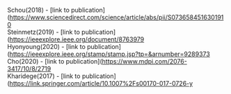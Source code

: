 Schou(2018) - [link to publication](https://www.sciencedirect.com/science/article/abs/pii/S0736584516301910<br />
Steinmetz(2019) - [link to publication](https://ieeexplore.ieee.org/document/8763979<br />
Hyonyoung(2020) - [link to publication](https://ieeexplore.ieee.org/stamp/stamp.jsp?tp=&arnumber=9289373<br />
Cho(2020) - [link to publication](https://www.mdpi.com/2076-3417/10/8/2719<br />
Kharidege(2017) - [link to publication](https://link.springer.com/article/10.1007%2Fs00170-017-0726-y<br />
